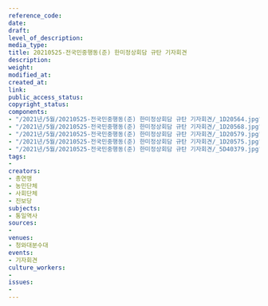 ```yaml
---
reference_code: 
date: 
draft: 
level_of_description: 
media_type: 
title: 20210525-전국민중행동(준) 한미정상회담 규탄 기자회견
description: 
weight: 
modified_at: 
created_at: 
link: 
public_access_status: 
copyright_status: 
components:
- "/2021년/5월/20210525-전국민중행동(준) 한미정상회담 규탄 기자회견/_1D20564.jpg"
- "/2021년/5월/20210525-전국민중행동(준) 한미정상회담 규탄 기자회견/_1D20568.jpg"
- "/2021년/5월/20210525-전국민중행동(준) 한미정상회담 규탄 기자회견/_1D20579.jpg"
- "/2021년/5월/20210525-전국민중행동(준) 한미정상회담 규탄 기자회견/_1D20575.jpg"
- "/2021년/5월/20210525-전국민중행동(준) 한미정상회담 규탄 기자회견/_5D40379.jpg"
tags:
- 
creators:
- 총연맹
- 농민단체
- 사회단체
- 진보당
subjects:
- 통일역사
sources:
- 
venues:
- 청와대분수대
events:
- 기자회견
culture_workers:
- 
issues:
- 
---
```

